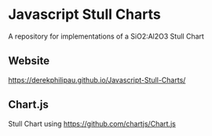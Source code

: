 # Javascript Stull Charts

A repository for implementations of a SiO2:Al2O3 Stull Chart

## Website

https://derekphilipau.github.io/Javascript-Stull-Charts/

## Chart.js

Stull Chart using https://github.com/chartjs/Chart.js
